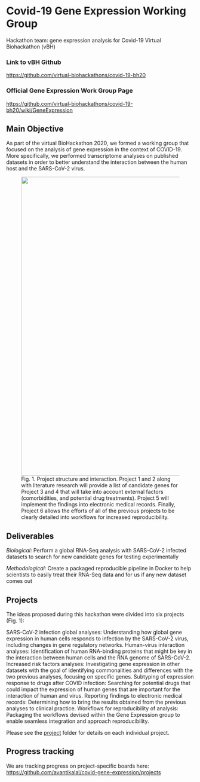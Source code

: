 # Covid-19 Gene Expression Working Group
Hackathon team: gene expression analysis for Covid-19 Virtual Biohackathon (vBH)

### Link to vBH Github
https://github.com/virtual-biohackathons/covid-19-bh20
### Official Gene Expression Work Group Page
https://github.com/virtual-biohackathons/covid-19-bh20/wiki/GeneExpression

## Main Objective
As part of the virtual BioHackathon 2020, we formed a working group that focused on the analysis of gene expression in the context of COVID-19. More specifically, we performed transcriptome analyses on published datasets in order to better understand the interaction between the human host and the SARS-CoV-2 virus.

<figure>
  <img src="https://github.com/avantikalal/covid-gene-expression/blob/mariferrarini-patch-11/Diagram_projects.png" width="800">
  <figcaption>Fig. 1. Project structure and interaction. Project 1 and 2 along with literature research will provide a list of candidate genes for Project 3 and 4 that will take into account external factors (comorbidities, and potential drug treatments). Project 5 will implement the findings into electronic medical records. Finally, Project 6 allows the efforts of all of the previous projects to be clearly detailed into workflows for increased reproducibility.</figcaption>
</figure>

## Deliverables
_Biological:_ Perform a global RNA-Seq analysis with SARS-CoV-2 infected datasets to search for new candidate genes for testing experimentally

_Methodological:_ Create a packaged reproducible pipeline in Docker to help scientists to easily treat their RNA-Seq data and for us if any new dataset comes out

## Projects
The ideas proposed during this hackathon were divided into six projects (Fig. 1):

SARS-CoV-2 infection global analyses: Understanding how global gene expression in human cells responds to infection by the SARS-CoV-2 virus, including changes in gene regulatory networks.
Human-virus interaction analyses: Identification of human RNA-binding proteins that might be key in the interaction between human cells and the RNA genome of SARS-CoV-2.
Increased risk factors analyses: Investigating gene expression in other datasets with the goal of identifying commonalities and differences with the two previous analyses, focusing on specific genes.
Subtyping of expression response to drugs after COVID infection: Searching for potential drugs that could impact the expression of human genes that are important for the interaction of human and virus.
Reporting findings to electronic medical records: Determining how to bring the results obtained from the previous analyses to clinical practice.
Workflows for reproducibility of analysis: Packaging the workflows devised within the Gene Expression group to enable seamless integration and approach reproducibility. 


Please see the [project](project) folder for details on each individual project.

## Progress tracking
We are tracking progress on project-specific boards here: https://github.com/avantikalal/covid-gene-expression/projects


